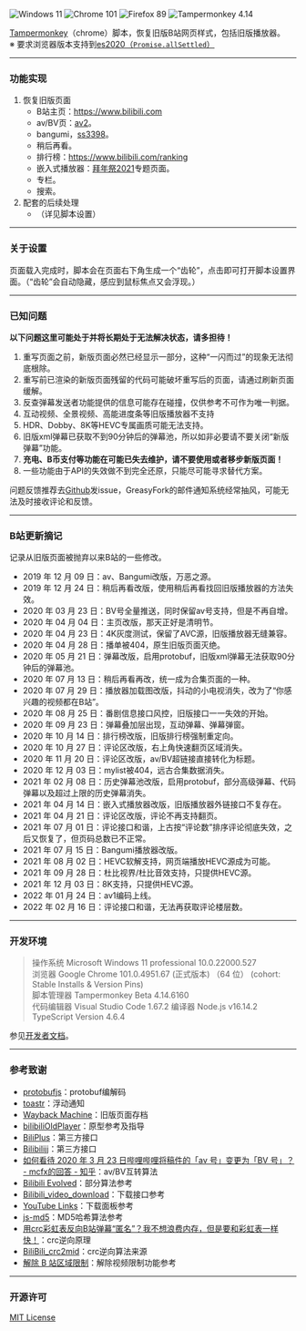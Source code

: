 ![Windows 11](https://img.shields.io/badge/Microsoft_Windows_11-pass-green.svg?longCache=true) ![Chrome 101](https://img.shields.io/badge/Google_Chrome_101-pass-green.svg?longCache=true) ![Firefox 89](https://img.shields.io/badge/Mozilla_Firefox_89-pass-green.svg?longCache=true) ![Tampermonkey 4.14](https://img.shields.io/badge/Tampermonkey_4.14-pass-green.svg?longCache=true)

[Tampermonkey](https://www.tampermonkey.net/)（chrome）脚本，恢复旧版B站网页样式，包括旧版播放器。  
※ 要求浏览器版本支持到[es2020（`Promise.allSettled`）](https://developer.mozilla.org/zh-CN/docs/Web/JavaScript/Reference/Global_Objects/Promise/allSettled#%E6%B5%8F%E8%A7%88%E5%99%A8%E5%85%BC%E5%AE%B9)


---
### 功能实现
1. 恢复旧版页面
   - B站主页：https://www.bilibili.com  
   - av/BV页：[av2](https://www.bilibili.com/video/av2)。
   - bangumi，[ss3398](https://www.bilibili.com/bangumi/play/ss3398/ "冰菓")。
   - 稍后再看。
   - 排行榜：https://www.bilibili.com/ranking
   - 嵌入式播放器：[拜年祭2021](https://www.bilibili.com/festival/2022bnj)专题页面。
   - 专栏。
   - 搜索。
2. 配套的后续处理
   - （详见脚本设置）

---
### 关于设置
页面载入完成时，脚本会在页面右下角生成一个“齿轮”，点击即可打开脚本设置界面。（“齿轮”会自动隐藏，感应到鼠标焦点又会浮现。）

---
### 已知问题
**以下问题这里可能处于并将长期处于无法解决状态，请多担待！**
1. 重写页面之前，新版页面必然已经显示一部分，这种“一闪而过”的现象无法彻底根除。
2. 重写前已渲染的新版页面残留的代码可能破坏重写后的页面，请通过刷新页面缓解。
3. 反查弹幕发送者功能提供的信息可能存在碰撞，仅供参考不可作为唯一判据。
4. 互动视频、全景视频、高能进度条等旧版播放器不支持
5. HDR、Dobby、8K等HEVC专属画质可能无法支持。
6. 旧版xml弹幕已获取不到90分钟后的弹幕池，所以如非必要请不要关闭“新版弹幕”功能。
7. **充电、B币支付等功能在可能已失去维护，请不要使用或者移步新版页面！**
8. 一些功能由于API的失效做不到完全还原，只能尽可能寻求替代方案。

问题反馈推荐去[Github](https://github.com/MotooriKashin/Bilibili-Old)发issue，GreasyFork的邮件通知系统经常抽风，可能无法及时接收评论和反馈。

---
### B站更新摘记  
记录从旧版页面被抛弃以来B站的一些修改。
- 2019 年 12 月 09 日：av、Bangumi改版，万恶之源。
- 2019 年 12 月 24 日：稍后再看改版，使用稍后再看找回旧版播放器的方法失效。
- 2020 年 03 月 23 日：BV号全量推送，同时保留av号支持，但是不再自增。
- 2020 年 04 月 04 日：主页改版，那天正好是清明节。
- 2020 年 04 月 23 日：4K灰度测试，保留了AVC源，旧版播放器无缝兼容。
- 2020 年 04 月 28 日：播单被404，原生旧版页面灭绝。
- 2020 年 05 月 21 日：弹幕改版，启用protobuf，旧版xml弹幕无法获取90分钟后的弹幕池。
- 2020 年 07 月 13 日：稍后再看再改，统一成为合集页面的一种。
- 2020 年 07 月 29 日：播放器加载图改版，抖动的小电视消失，改为了“你感兴趣的视频都在B站”。
- 2020 年 08 月 25 日：番剧信息接口风控，旧版接口一一失效的开始。
- 2020 年 09 月 23 日：弹幕叠加层出现，互动弹幕、弹幕弹窗。
- 2020 年 10 月 14 日：排行榜改版，旧版排行榜强制重定向。
- 2020 年 10 月 27 日：评论区改版，右上角快速翻页区域消失。
- 2020 年 11 月 20 日：评论区改版，av/BV超链接直接转化为标题。
- 2020 年 12 月 03 日：mylist被404，远古合集数据消失。
- 2021 年 02 月 08 日：历史弹幕池改版，启用protobuf，部分高级弹幕、代码弹幕以及超过上限的历史弹幕消失。
- 2021 年 04 月 14 日：嵌入式播放器改版，旧版播放器外链接口不复存在。
- 2021 年 04 月 21 日：评论区改版，评论不再支持翻页。
- 2021 年 07 月 01 日：评论接口和谐，上古按“评论数”排序评论彻底失效，之后又恢复了，但页码总数已不正常。
- 2021 年 07 月 15 日：Bangumi播放器改版。
- 2021 年 08 月 02 日：HEVC软解支持，网页端播放HEVC源成为可能。
- 2021 年 09 月 28 日：杜比视界/杜比音效支持，只提供HEVC源。
- 2021 年 12 月 03 日：8K支持，只提供HEVC源。
- 2022 年 01 月 24 日：av1编码上线。
- 2022 年 02 月 16 日：评论接口和谐，无法再获取评论楼层数。

---
### 开发环境
> 
> 操作系统        Microsoft Windows 11 professional 10.0.22000.527  
> 浏览器          Google Chrome 101.0.4951.67 (正式版本) （64 位） (cohort: Stable Installs & Version Pins)  
> 脚本管理器      Tampermonkey Beta 4.14.6160  
> 代码编辑器      Visual Studio Code 1.67.2 
> 编译器          Node.js v16.14.2  
>                TypeScript Version 4.6.4  
>

参见[开发者文档](https://github.com/MotooriKashin/Bilibili-Old/blob/master/.github/contributing.md)。

---
### 参考致谢
- [protobufjs](https://github.com/protobufjs/protobuf.js)：protobuf编解码
- [toastr](https://github.com/CodeSeven/toastr/)：浮动通知
- [Wayback Machine](https://archive.org/web/)：旧版页面存档
- [bilibiliOldPlayer](https://github.com/indefined/UserScripts)：原型参考及指导
- [BiliPlus](https://www.biliplus.com/)：第三方接口
- [Bilibilijj](https://www.jijidown.com/)：第三方接口
- [如何看待 2020 年 3 月 23 日哔哩哔哩将稿件的「av 号」变更为「BV 号」？ - mcfx的回答 - 知乎](https://www.zhihu.com/question/381784377/answer/1099438784)：av/BV互转算法
- [Bilibili Evolved](https://github.com/the1812/Bilibili-Evolved)：部分算法参考
- [Bilibili\_video\_download](https://github.com/Henryhaohao/Bilibili_video_download)：下载接口参考
- [YouTube Links](https://greasyfork.org/zh-CN/scripts/5566)：下载面板参考
- [js-md5](https://github.com/emn178/js-md5)：MD5哈希算法参考
- [用crc彩虹表反向B站弹幕“匿名”？我不想浪费内存，但是要和彩虹表一样快！](https://moepus.oicp.net/2016/11/27/crccrack/)：crc逆向原理
- [BiliBili_crc2mid](https://github.com/esterTion/BiliBili_crc2mid)：crc逆向算法来源
- [解除 B 站区域限制](https://greasyfork.org/scripts/25718)：解除视频限制功能参考


--- 
### 开源许可
[MIT License](https://opensource.org/licenses/MIT)

